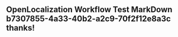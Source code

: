 <properties
ms.topic="hero-topic"
ms.test1="hero-topic"
ms.test2="test"/>

## OpenLocalization Workflow Test MarkDown b7307855-4a33-40b2-a2c9-70f2f12e8a3c thanks!

